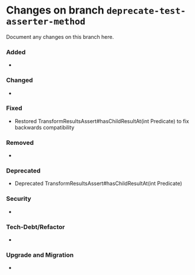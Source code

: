 # Changes on branch `deprecate-test-asserter-method`
Document any changes on this branch here.
### Added
- 

### Changed
- 

### Fixed
- Restored TransformResultsAssert#hasChildResultAt(int Predicate<TransformResult>) to fix backwards compatibility

### Removed
- 

### Deprecated
- Deprecated TransformResultsAssert#hasChildResultAt(int Predicate<TransformResult>)

### Security
- 

### Tech-Debt/Refactor
- 

### Upgrade and Migration
- 
